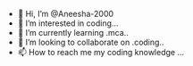 - 👋 Hi, I’m @Aneesha-2000
- 👀 I’m interested in coding...
- 🌱 I’m currently learning .mca..
- 💞️ I’m looking to collaborate on .coding..
- 📫 How to reach me my coding knowledge ...

<!---
Aneesha-2000/Aneesha-2000 is a ✨ special ✨ repository because its `README.md` (this file) appears on your GitHub profile.
You can click the Preview link to take a look at your changes.
--->
